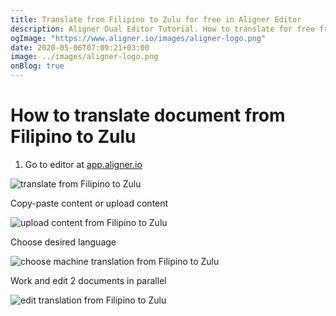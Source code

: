 ```yaml
---
title: Translate from Filipino to Zulu for free in Aligner Editor
description: Aligner Dual Editor Tutorial. How to translate for free from Filipino to Zulu. Aligner is multilingual document management platform. 
ogImage: "https://www.aligner.io/images/aligner-logo.png"
date: 2020-05-06T07:09:21+03:00
image: ../images/aligner-logo.png
onBlog: true
---
```


# How to translate document from Filipino to Zulu

1. Go to editor at [app.aligner.io](https://app.aligner.io "Aligner App web page")

![translate from Filipino to Zulu](../aligner-blank-editor.png "translate from Filipino to Zulu")

Copy-paste content or upload content

![upload content from Filipino to Zulu](../aligner-uploaded-document.png "upload content from Filipino to Zulu")

Choose desired language

![choose machine translation from Filipino to Zulu](../aligner-language-dropdown.png "choose machine translation from Filipino to Zulu")

Work and edit 2 documents in parallel

![edit translation from Filipino to Zulu](../aligner-double-sitded-editor.png "edit translation from Filipino to Zulu")

